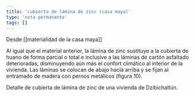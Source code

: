 ```yaml
---
title: 'cubierta de lámina de zinc (casa maya)'
type: 'nota permanente'
tags: []
---
```


Desde [[materialidad de la casa maya]]

Al igual que el material anterior, la lámina de zinc sustituye a la cubierta de huano de forma parcial o total e inclusive a las láminas de cartón asfaltado deterioradas, disminuyendo aún más el confort climático al interior de la vivienda. Las láminas se colocan de abajo hacia arriba y se fijan al entramado de madera con pernos metálicos (figura 10).

Detalle de cubierta de lámina de zinc de una vivienda de Dzibichaltún.